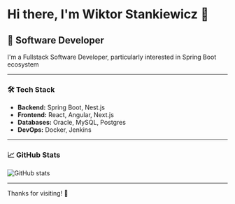 # Hi there, I'm Wiktor Stankiewicz 👋

## 🚀 Software Developer

I'm a Fullstack Software Developer, particularly interested in Spring Boot ecosystem

---

### 🛠️ Tech Stack

- **Backend:** Spring Boot, Nest.js
- **Frontend:** React, Angular, Next.js
- **Databases:** Oracle, MySQL, Postgres
- **DevOps:** Docker, Jenkins

---

### 📈 GitHub Stats

![GitHub stats](https://github-readme-stats.vercel.app/api?username=wiktorstankiewicz&show_icons=true&hide_title=true)

---

Thanks for visiting! 🚀
